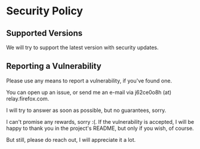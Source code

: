 # Security Policy

## Supported Versions

We will try to support the latest version with security updates.

## Reporting a Vulnerability

Please use any means to report a vulnerability, if you've found one.

You can open up an issue, or send me an e-mail via j62ce0o8h (at) relay.firefox.com.

I will try to answer as soon as possible, but no guarantees, sorry. 

I can't promise any rewards, sorry :(. If the vulnerability is accepted, I will be happy to thank you in the project's README, but only if you wish, of course.

But still, please do reach out, I will appreciate it a lot.
